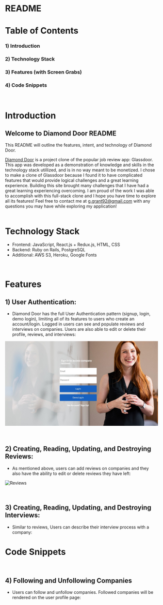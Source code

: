 # README

# Table of Contents

### 1) Introduction
### 2) Technology Stack
### 3) Features (with Screen Grabs)
### 4) Code Snippets

&nbsp;  


# Introduction
## Welcome to Diamond Door README

This README will outline the features, intent, and technology of Diamond Door.

[Diamond Door](https://diamond-door.herokuapp.com/) is a project clone of the popular job review app: Glassdoor. This app was developed as a demonstration of knowledge and skills in the technology stack utillized, and is in no way meant to be monetized. I chose to make a clone of Glassdoor because I found it to have complicated features that would provide logical challenges and a great learning experience. Building this site brought many challenges that I have had a great learning experiencing overcoming. I am proud of the work I was able to accomplish with this full-stack clone and I hope you have time to explore all its features! Feel free to contact me at g.grant92@gmail.com with any questions you may have while exploring my application!
<br/><br/>


# Technology Stack

- Frontend: JavaScript, React.js + Redux.js, HTML, CSS
- Backend: Ruby on Rails, PostgreSQL
- Additional: AWS S3, Heroku, Google Fonts

&nbsp;

# Features

## 1) User Authentication:

- Diamond Door has the full User Authentication pattern (signup, login, demo login), limiting all of its features to users who create an account/login. Logged in users can see and populate reviews and interviews on companies. Users are also able to edit or delete their profile, reviews, and interviews:

![LoginPage](./frontend/public/diamond_door_login_page.jpg)

&nbsp;


## 2) Creating, Reading, Updating, and Destroying Reviews:

- As mentioned above, users can add reviews on companies and they also have the ability to edit or delete reviews they have left:

![Reviews](https://media.giphy.com/media/1AN6b5SjNDOmot6clY/giphy.gif)

&nbsp;


## 3) Creating, Reading, Updating, and Destroying Interviews:

- Similar to reviews, Users can describe their interview process with a company:

# Code Snippets

&nbsp;

## 4) Following and Unfollowing Companies
- Users can follow and unfollow companies. Followed companies will be rendered on the user profile page:



